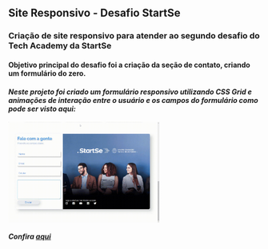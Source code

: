 ## Site Responsivo - Desafio StartSe

### Criação de site responsivo para atender ao segundo desafio do Tech Academy da StartSe
#### Objetivo principal do desafio foi a criação da seção de contato, criando um formulário do zero.
#### <i>Neste projeto foi criado um formulário responsivo utilizando CSS Grid e animações de interação entre o usuário e os campos do formulário como pode ser visto aqui:</i>
<img width="60%" align="center" src="sources/img/screencast-holiv.github.io-2022.06.13-23_12_21.gif">

##### Confira <a href="https://holiv.github.io/startse-desafio-2">aqui</a>